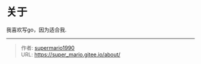 # 关于


我喜欢写go，因为适合我.

---

> 作者: [supermario1990](https://github.com/supermario1990)  
> URL: https://super_mario.gitee.io/about/  

